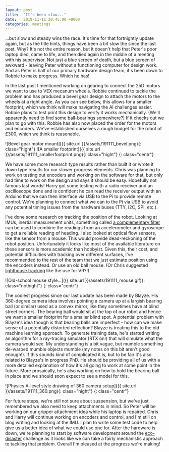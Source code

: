 ```yaml
---
layout: post
title:  "It's been slow..."
date:   2019-11-11 20:45:00 +0000
categories: meetings
---
```


...but slow and steady wins the race. It's time for that fortnightly update again, but as the title hints, things have been a bit slow the since the last post. Why? It's not the entire reason, but it doesn't help that Peter's poor laptop died, came to life, and then died again in the middle of a meeting with his supervisor. Not just a blue screen of death, but a blue screen of awkward - leaving Peter without a functioning computer for design work. And as Peter is half of our primary hardware design team, it's been down to Robbie to make progress. Which he has!

In the last post I mentioned working on gearing to connect the 25D motors we want to use to VEX mecanum wheels. Robbie continued to tackle the problem and has produced a bevel gear design to attach the motors to the wheels at a right angle. As you can see below, this allows for a smaller footprint, which we think will make navigating the AI challenges easier. Robbie plans to test print this design to verify it works mechanically. (We'll apparently need to find some ball-bearings somewhere?) If it checks out we plan to go with this. Robbie has also now placed the order for the motors and encoders. We've established ourselves a rough budget for the robot of £300, which we think is reasonable.

![Bevel gear motor mount]({{ site.url }}/assets/191111_bevel.png){: class="hight"} ![A smaller footprint]({{ site.url }}/assets/191111_smallerfootprint.png){: class="hight"}
{: class="centr"}

We have some more research type results rather than built it or wrote it down type results for our slower progress elements. Chris was planning to work on testing out encoders and working on the software for that, but only had time to work on the design and says it should be easy. Hopefully not famous last words! Harry got some testing with a radio receiver and an oscilloscope done and is confident he can read the receiver output with an Arduino that we can then interface via USB to the Pi to provide remote control. We're planning to connect what we can to the Pi via USB to avoid any potential timing issues from the hardware buses (TTY, I2C, SPI, etc.).

I've done some research on tracking the position of the robot. Looking at IMUs, inertial measurement units, something called [a complementary filter](https://www.pieter-jan.com/node/11) can be used to combine the readings from an accelerometer and gyroscope to get a reliable reading of heading. I also looked at optical flow sensors, like the sensor from a mouse. This would provide dead-reckoning of the robot position. Unfortunately it looks like most of the available literature on these sensors is more academic than hobbyist. Given this, their cost, and potential difficulties with tracking over different surfaces, I've recommended to the rest of the team that we just estimate position using the encoders instead. Or use an old ball mouse. (Or Chris suggested [lighthouse tracking](https://www.triadsemi.com/steamvr-tracking/) like the use for VR?!)

![Old-school mouse style...]({{ site.url }}/assets/191111_mouse.gif){: class="nothight"}
{: class="centr"}

The coolest progress since our last update has been made by Blayze. His 360-degree camera idea involves pointing a camera up at a largish bearing ball (or similar) used as a convex mirror, like they sometimes have at blind street corners. The bearing ball would sit at the top of our robot and hence we want a smaller footprint for a smaller blind spot. A potential problem with Blayze's idea though is that bearing balls are imperfect - how can we make sense of a potentially distorted reflection? Blayze is treating this to the old machine learning approach. To generate training data, he's started writing an algorithm for a ray-tracing simulator (RTX on!) that will simulate what the camera would see. My understanding is a bit vague, but mumble something de-warped mumble objects mumble (my notes on this bit aren't good enough!). If this sounds kind of complicated it is, but to be fair it's also related to Blayze's in progress PhD. He should be providing all of us with a more detailed explanation of how it's all going to work at some point in the future. More prosaically, he's also working on how to hold the bearing ball in place and we should soon expect to see a model for this.

![Physics A-level style drawing of 360 camera setup]({{ site.url }}/assets/191111_360.png){: class="hight"}
{: class="centr"}

For future steps, we're still not sure about suspension, but we've just remembered we also need to keep attachments in mind. So Peter will be working on our gripper attachment idea while his laptop is repaired. Chris and Harry will continue working on encoders and control, and I'm still on blog writing and looking at the IMU. I plan to write some test code to help give us a better idea of what we could use one for. After the hardware is down, we're planning to start by software development around the [eco-disaster](https://piwars.org/2020-competition/challenges/eco-disaster/) challenge as it looks like we can take a fairly mechanistic approach to tackling that problem. Overall I'm pleased at the progress we're making!

